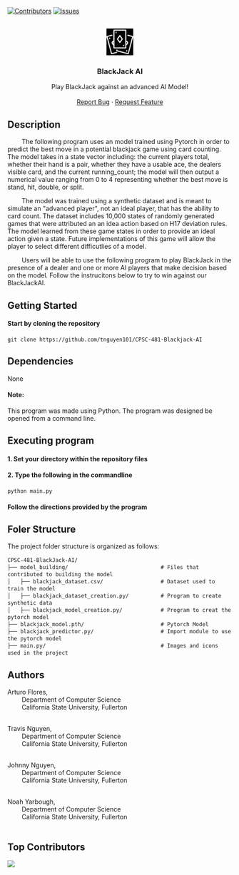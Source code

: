 <a id="readme-top"></a>

[![Contributors][contributors-shield]][contributors-url] [![Issues][issues-shield]][issues-url]

<br />
<div align="center">
<a href="https://github.com/tnguyen101/CPSC-481-Blackjack-AI">
  <img src="./img/playing_cards.svg" alt="Logo" height="60" style="filter: invert(1);">
</a>

  <h3 align="center">BlackJack AI</h3>

  <p align="center">
    Play BlackJack against an advanced AI Model!
    <br />
    <br />
    <a href="https://github.com/tnguyen101/CPSC-481-Blackjack-AI/issues/new?labels=bug&template=bug-report---.md">Report Bug</a>
    ·
    <a href="https://github.com/tnguyen101/CPSC-481-Blackjack-AI/issues/new?labels=enhancement&template=feature-request---.md">Request Feature</a>
  </p>
</div>

## Description

&ensp;&ensp;&ensp;&ensp; 
The following program uses an model trained using Pytorch in order to predict the best move
    in a potential blackjack game using card counting. The model takes in a state vector 
    including: the current players total, whether their hand is a pair, whether they have a 
    usable ace, the dealers visible card, and the current running_count; the model will then 
    output a numerical value ranging from 0 to 4 representing whether the best move is stand, 
    hit, double, or split.

&ensp;&ensp;&ensp;&ensp; 
The model was trained using a synthetic dataset and is meant to simulate an "advanced player",
    not an ideal player, that has the ability to card count. The dataset includes 10,000 states
    of randomly generated games that were attributed an an idea action based on H17 deviation rules.
    The model learned from these game states in order to provide an ideal action given a state. Future
    implementations of this game will allow the player to select different difficutlies of a model.

&ensp;&ensp;&ensp;&ensp; 
Users will be able to use the following program to play BlackJack in the presence of a dealer and one
    or more AI players that make decision based on the model. Follow the instrucitons below to try 
    to win against our BlackJackAI.

## Getting Started

#### Start by cloning the repository
```
git clone https://github.com/tnguyen101/CPSC-481-Blackjack-AI
```

## Dependencies
None

#### Note:
This program was made using Python.
The program was designed be opened from a command line.

## Executing program

#### 1. Set your directory within the repository files
 
#### 2. Type the following in the commandline
```
python main.py
```

#### Follow the directions provided by the program

## Foler Structure

The project folder structure is organized as follows:

```
CPSC-481-BlackJack-AI/
├── model_building/                             # Files that contributed to building the model
│   ├── blackjack_dataset.csv/                  # Dataset used to train the model
│   ├── blackjack_dataset_creation.py/          # Program to create synthetic data 
│   ├── blackjack_model_creation.py/            # Program to creat the pytorch model
├── blackjack_model.pth/                        # Pytorch Model
├── blackjack_predictor.py/                     # Import module to use the pytorch model
├── main.py/                                    # Images and icons used in the project

```

## Authors

Arturo Flores, <br>
&ensp;&ensp;&ensp;&ensp; 
    Department of Computer Science <br>
&ensp;&ensp;&ensp;&ensp; 
    California State University, Fullerton<br>
&ensp;&ensp;&ensp;&ensp;  <br>

Travis Nguyen, <br>
&ensp;&ensp;&ensp;&ensp; 
    Department of Computer Science <br>
&ensp;&ensp;&ensp;&ensp; 
    California State University, Fullerton<br>
&ensp;&ensp;&ensp;&ensp;  <br>

Johnny Nguyen, <br>
&ensp;&ensp;&ensp;&ensp; 
    Department of Computer Science <br>
&ensp;&ensp;&ensp;&ensp; 
    California State University, Fullerton <br> 
&ensp;&ensp;&ensp;&ensp; <br>

Noah Yarbough, <br>
&ensp;&ensp;&ensp;&ensp; 
    Department of Computer Science <br>
&ensp;&ensp;&ensp;&ensp; 
    California State University, Fullerton <br>
&ensp;&ensp;&ensp;&ensp; <br>


## Top Contributors

<a href="https://github.com/tnguyen101/CPSC-481-Blackjack-AI/graphs/contributors">
  <img src="https://contrib.rocks/image?repo=tnguyen101/CPSC-481-Blackjack-AI" />
</a>

<!-- MARKDOWN LINKS & IMAGES -->

[contributors-shield]: https://img.shields.io/github/contributors/tnguyen101/CPSC-481-Blackjack-AI.svg?style=for-the-badge
[contributors-url]: https://github.com/tnguyen101/CPSC-481-Blackjack-AI/contributors
[issues-shield]: https://img.shields.io/github/issues/tnguyen101/CPSC-481-Blackjack-AI.svg?style=for-the-badge
[issues-url]: https://github.com/tnguyen101/CPSC-481-Blackjack-AI/issues

